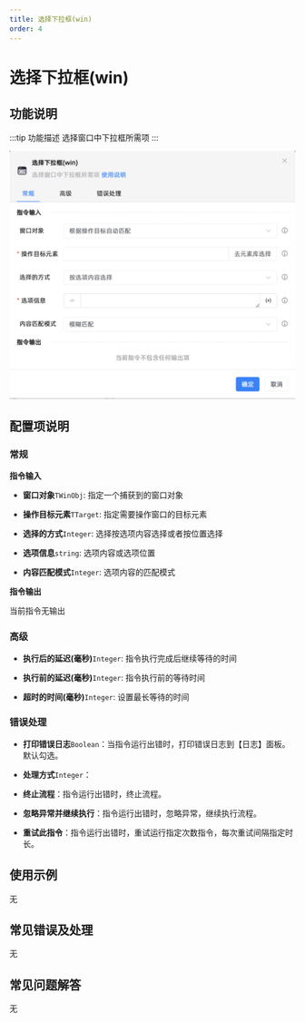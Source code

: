 ```yaml
---
title: 选择下拉框(win)
order: 4
---
```


# 选择下拉框(win)

## 功能说明

:::tip 功能描述
选择窗口中下拉框所需项
:::

![选择下拉框(win)](../../../assets/选择下拉框(win)_command.png)

## 配置项说明

### 常规

**指令输入**

- **窗口对象**`TWinObj`: 指定一个捕获到的窗口对象

- **操作目标元素**`TTarget`: 指定需要操作窗口的目标元素

- **选择的方式**`Integer`: 选择按选项内容选择或者按位置选择

- **选项信息**`string`: 选项内容或选项位置

- **内容匹配模式**`Integer`: 选项内容的匹配模式


**指令输出**

当前指令无输出

### 高级

- **执行后的延迟(毫秒)**`Integer`: 指令执行完成后继续等待的时间

- **执行前的延迟(毫秒)**`Integer`: 指令执行前的等待时间

- **超时的时间(毫秒)**`Integer`: 设置最长等待的时间

### 错误处理

- **打印错误日志**`Boolean`：当指令运行出错时，打印错误日志到【日志】面板。默认勾选。

- **处理方式**`Integer`：

 - **终止流程**：指令运行出错时，终止流程。

 - **忽略异常并继续执行**：指令运行出错时，忽略异常，继续执行流程。

 - **重试此指令**：指令运行出错时，重试运行指定次数指令，每次重试间隔指定时长。

## 使用示例
无

## 常见错误及处理

无

## 常见问题解答

无

